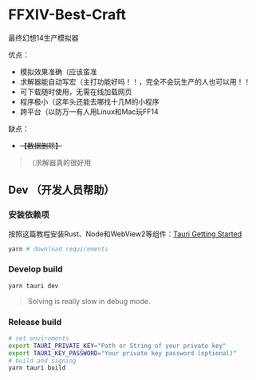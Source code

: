 # FFXIV-Best-Craft

最终幻想14生产模拟器

优点：

- 模拟效果准确（应该蛮准
- 求解器能自动写宏（主打功能好吗！！，完全不会玩生产的人也可以用！！
- 可下载随时使用，无需在线加载网页
- 程序极小（这年头还能去哪找十几M的小程序
- 跨平台（以防万一有人用Linux和Mac玩FF14

缺点：

- ~~【数据删除】~~

> （求解器真的很好用

## Dev （开发人员帮助）

### 安装依赖项

按照这篇教程安装Rust、Node和WebView2等组件：[Tauri Getting Started](https://tauri.app/zh/v1/guides/getting-started/prerequisites/)

```bash
yarn # download requirements
```

### Develop build

```bash
yarn tauri dev
```

> Solving is really slow in debug mode.

### Release build

```bash
# set enviroments
export TAURI_PRIVATE_KEY="Path or String of your private key"
export TAURI_KEY_PASSWORD="Your private key password (optional)"
# build and signing
yarn tauri build
```
